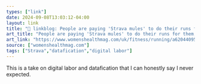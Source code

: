 ```yaml
---
types: ["link"]
date: 2024-09-08T13:03:12-04:00
layout: link
title: "🔗 linkblog: People are paying 'Strava mules' to do their runs for them, but why?"
art_title: "People are paying 'Strava mules' to do their runs for them, but why?"
art_link: "https://www.womenshealthmag.com/uk/fitness/running/a62044095/strava-jockey/"
source: ["womenshealthmag.com"]
tags: ["Strava","datafication","digital labor"]
---
```

This is a take on digital labor and datafication that I can honestly say I never expected.
